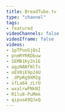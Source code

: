 ```yaml
---
title: BreadTube.tv
type: "channel"
tags:
- featured
videoChannels: false
videoIframe: false
videos:
- 1pTPuoGjQsI
- pnmRYRRDbuw
- SEMB1Ky2n1E
- agzNANfNlTs
- oEV0iE9p24U
- _dPpRg9XM2g
- sfLa64_zLrU
- wxalrwPNkNI
- R1lu8-PuMmk
- qipuoA9QJeQ
---
```

